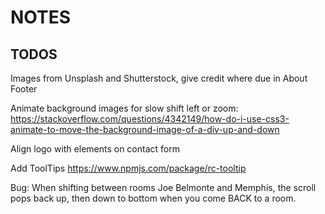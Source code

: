 # NOTES

## TODOS

Images from Unsplash and Shutterstock, give credit where due in About Footer

Animate background images for slow shift left or zoom:
https://stackoverflow.com/questions/4342149/how-do-i-use-css3-animate-to-move-the-background-image-of-a-div-up-and-down

Align logo with elements on contact form

Add ToolTips
https://www.npmjs.com/package/rc-tooltip

Bug: When shifting between rooms Joe Belmonte and Memphis, the scroll pops back up, then down to bottom when you come BACK to a room.
